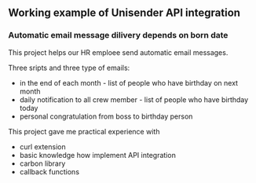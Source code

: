 ## Working example of Unisender API integration
### Automatic email message dilivery depends on born date
This project helps our HR emploee send automatic email messages.

Three sripts and three type of emails:
- in the end of each month - list of people who have birthday on next month
- daily notification to all crew member - list of people who have birthday today
- personal congratulation from boss to birthday person

This project gave me practical experienсe with
- curl extension
- basic knowledge how implement API integration
- carbon library
- callback functions